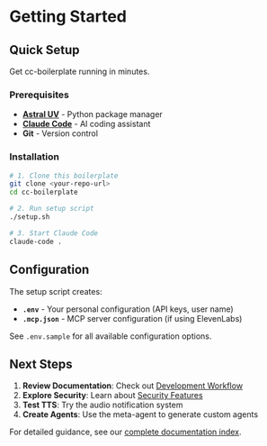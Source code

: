 # Getting Started

## Quick Setup

Get cc-boilerplate running in minutes.

### Prerequisites

- **[Astral UV](https://docs.astral.sh/uv/)** - Python package manager
- **[Claude Code](https://docs.anthropic.com/en/docs/claude-code)** - AI coding assistant
- **Git** - Version control

### Installation

```bash
# 1. Clone this boilerplate
git clone <your-repo-url>
cd cc-boilerplate

# 2. Run setup script
./setup.sh

# 3. Start Claude Code
claude-code .
```

## Configuration

The setup script creates:

- **`.env`** - Your personal configuration (API keys, user name)
- **`.mcp.json`** - MCP server configuration (if using ElevenLabs)

See `.env.sample` for all available configuration options.

## Next Steps

1. **Review Documentation**: Check out [Development Workflow](development.md)
2. **Explore Security**: Learn about [Security Features](security.md)
3. **Test TTS**: Try the audio notification system
4. **Create Agents**: Use the meta-agent to generate custom agents

For detailed guidance, see our [complete documentation index](../../README.md#documentation).
